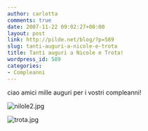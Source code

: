 ```yaml
---
author: carlotta
comments: true
date: 2007-11-22 09:02:27+00:00
layout: post
link: http://pilde.net/blog/?p=589
slug: tanti-auguri-a-nicole-e-trota
title: Tanti auguri a Nicole e Trota!
wordpress_id: 589
categories:
- Compleanni
---
```


ciao amici mille auguri per i vostri compleanni! 

![nilole2.jpg](http://pilde.net/blog/wp-content/uploads/2007/11/nilole2.jpg)

![trota.jpg](http://pilde.net/blog/wp-content/uploads/2007/11/trota.jpg)



